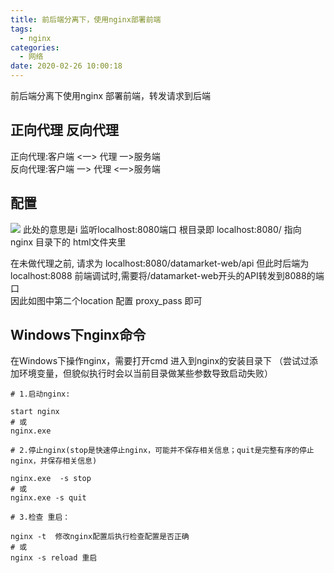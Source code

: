 ```yaml
---
title: 前后端分离下，使用nginx部署前端
tags:
  - nginx
categories:
  - 网络
date: 2020-02-26 10:00:18
---
```


前后端分离下使用nginx 部署前端，转发请求到后端
 <!-- more -->
## 正向代理 反向代理

正向代理:客户端 <一> 代理  一>服务端  
反向代理:客户端  一> 代理 <一>服务端  

## 配置
![](http://zpengg.oss-cn-shenzhen.aliyuncs.com/999e13800b70998cdbec931f19cbc725.png)
此处的意思是i
监听localhost:8080端口
根目录即 localhost:8080/ 指向 nginx 目录下的 html文件夹里

在未做代理之前, 请求为 localhost:8080/datamarket-web/api
但此时后端为localhost:8088 前端调试时,需要将/datamarket-web开头的API转发到8088的端口  
因此如图中第二个location 配置 proxy_pass 即可

## Windows下nginx命令
在Windows下操作nginx，需要打开cmd 进入到nginx的安装目录下
（尝试过添加环境变量，但貌似执行时会以当前目录做某些参数导致启动失败）

```
# 1.启动nginx:

start nginx 
# 或
nginx.exe

# 2.停止nginx(stop是快速停止nginx，可能并不保存相关信息；quit是完整有序的停止nginx，并保存相关信息)

nginx.exe  -s stop 
# 或
nginx.exe -s quit

# 3.检查 重启：

nginx -t  修改nginx配置后执行检查配置是否正确
# 或
nginx -s reload 重启
```


